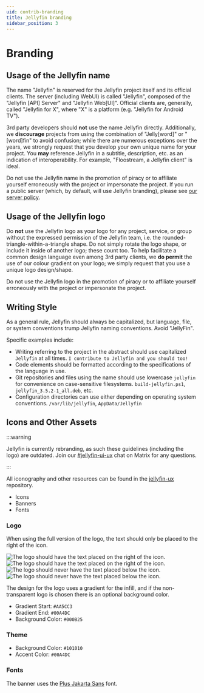 ```yaml
---
uid: contrib-branding
title: Jellyfin branding
sidebar_position: 3
---
```


# Branding

## Usage of the Jellyfin name

The name "Jellyfin" is reserved for the Jellyfin project itself and its official clients. The server (including WebUI) is called "Jellyfin", composed of the "Jellyfin [API] Server" and "Jellyfin Web[UI]". Official clients are, generally, called "Jellyfin for X", where "X" is a platform (e.g. "Jellyfin for Android TV").

3rd party developers should **not** use the name Jellyfin directly. Additionally, we **discourage** projects from using the combination of "Jelly[word]" or "[word]fin" to avoid confusion; while there are numerous exceptions over the years, we strongly request that you develop your own unique name for your project. You **may** reference Jellyfin in a subtitle, description, etc. as an indication of interoperability. For example, "Floostream, a Jellyfin client" is ideal.

Do not use the Jellyfin name in the promotion of piracy or to affiliate yourself erroneously with the project or impersonate the project. If you run a public server (which, by default, will use Jellyfin branding), please see [our server policy](/docs/general/community-standards/servers).

## Usage of the Jellyfin logo

Do **not** use the Jellyfin logo as your logo for any project, service, or group without the expressed permission of the Jellyfin team, i.e. the rounded-triangle-within-a-triangle shape. Do not simply rotate the logo shape, or include it inside of another logo; these count too. To help facilitate a common design language even among 3rd party clients, we **do permit** the use of our colour gradient on your logo; we simply request that you use a unique logo design/shape.

Do not use the Jellyfin logo in the promotion of piracy or to affiliate yourself erroneously with the project or impersonate the project.

## Writing Style

As a general rule, Jellyfin should always be capitalized, but language, file, or system conventions trump Jellyfin naming conventions. Avoid "JellyFin".

Specific examples include:

- Writing referring to the project in the abstract should use capitalized `Jellyfin` at all times. `I contribute to Jellyfin and you should too!`
- Code elements should be formatted according to the specifications of the language in use.
- Git repositories and files using the name should use lowercase `jellyfin` for convenience on case-sensitive filesystems. `build-jellyfin.ps1`, `jellyfin_3.5.2-1_all.deb`, etc.
- Configuration directories can use either depending on operating system conventions. `/var/lib/jellyfin`, `AppData/Jellyfin`

## Icons and Other Assets

:::warning

Jellyfin is currently rebranding, as such these guidelines (including the logo) are outdated. Join our [#jellyfin-ui-ux](https://matrix.to/#/#jellyfin-ui-ux:matrix.org) chat on Matrix for any questions.

:::

All iconography and other resources can be found in the [jellyfin-ux](https://github.com/jellyfin/jellyfin-ux) repository.

- Icons
- Banners
- Fonts

### Logo

When using the full version of the logo, the text should only be placed to the right of the icon.

![The logo should have the text placed on the right of the icon.](/images/docs/branding-logo-yes-side.png#hidden--dark-mode)
![The logo should have the text placed on the right of the icon.](/images/docs/branding-logo-dark-theme-yes-side.png#hidden--light-mode)
![The logo should never have the text placed below the icon.](/images/docs/branding-logo-no-below.png#hidden--dark-mode)
![The logo should never have the text placed below the icon.](/images/docs/branding-logo-dark-theme-no-below.png#hidden--light-mode)

The design for the logo uses a gradient for the infill, and if the non-transparent logo is chosen there is an optional background color.

- Gradient Start: `#AA5CC3`
- Gradient End: `#00A4DC`
- Background Color: `#000B25`

### Theme

- Background Color: `#101010`
- Accent Color: `#00A4DC`

### Fonts

The banner uses the [Plus Jakarta Sans](https://fonts.google.com/specimen/Plus+Jakarta+Sans) font.

